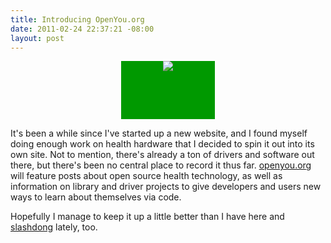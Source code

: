 ```yaml
--- 
title: Introducing OpenYou.org
date: 2011-02-24 22:37:21 -08:00
layout: post
---
```


<CENTER>
<div style='background:#009900;width:150px;height:93px;'> 
  <A HREF='http://www.openyou.org'><IMG SRC='http://images.nonpolynomial.com/openyou.org/site/openyoutranssmall.png' /></A> 
</div> 
  </CENTER>
  
It's been a while since I've started up a new website, and I found
myself doing enough work on health hardware that I decided to spin it
out into its own site. Not to mention, there's already a ton of
drivers and software out there, but there's been no central place to
record it thus far. [openyou.org][1] will feature posts about open
source health technology, as well as information on library and driver
projects to give developers and users new ways to learn about
themselves via code. 

Hopefully I manage to keep it up a little better than I have here and
[slashdong][2] lately, too.

[1]: http://www.openyou.org
[2]: http://www.slashdong.org
